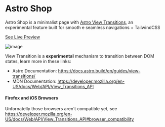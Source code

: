# Astro Shop

Astro Shop is a minimalist page with [Astro View Transitions](https://docs.astro.build/en/guides/view-transitions/), an experimental feature built for smooth e seamless navigations + TailwindCSS

[See Live Preview](https://astro-shop-fawn.vercel.app/)

![image](https://github.com/igorm84/astro-shop/assets/16727448/9f3929aa-719d-442e-b755-d9a03a18affe)

View Transition is a **experimental** mechanism to transition between DOM states, learn more in these links:

- Astro Documentation: https://docs.astro.build/en/guides/view-transitions/
- MDN Documentation: https://developer.mozilla.org/en-US/docs/Web/API/View_Transitions_API


#### Firefox and iOS Browsers
Unfornatelly those browsers aren't compatible yet, see
https://developer.mozilla.org/en-US/docs/Web/API/View_Transitions_API#browser_compatibility

